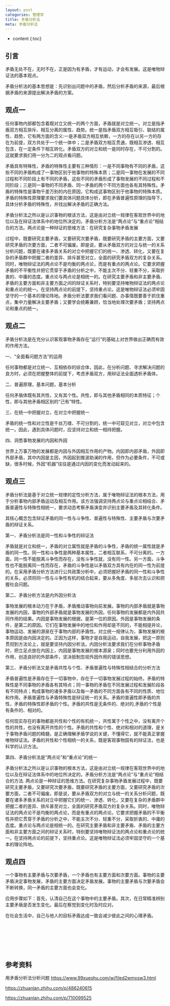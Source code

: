 ```yaml
---
layout: post
categories: 管理学
title: 矛盾分析法
meta: 矛盾分析法
---
```

* content
{:toc}

## 引言

矛盾无处不在，无时不在，正是因为有矛盾，才有运动，才会有发展。这是唯物辩证法的基本观点。

矛盾分析法的基本思想是：先识别出问题中的矛盾，然后分析矛盾的来源，最后根据矛盾的来源提出解决矛盾的方案。

## 观点一

任何事物内部都包含着既对立又统一的两个方面，矛盾就是对立统一。对立是指矛盾双方相互排斥、相互分离的属性、趋势。统一是指矛盾双方相互吸引、联结的属性、趋势，它有两方面的含义:一是矛盾双方相互依赖，一方的存在以另一方的存在为前提，双方共处于一个统一体中；二是矛盾双方相互贯通，既相互渗透、相互包含，在一定条件下相互转化。矛盾双方的对立和统一是同时存在，不可分割的。这就要求我们用一分为二的观点看问题。

矛盾具有特殊性，矛盾的特殊性主要有三种情形：一是不同事物有不同的矛盾，这些不同的矛盾构成了一事物区别于他事物的特殊本质；二是同一事物在发展的不同过程和不同阶段上有不同的矛盾，这些不同的矛盾形成了事物发展的不同过程和不同阶段；三是同一事物的不同矛盾、同一矛盾的两个不同方面也各有其特殊性。矛盾的特殊性是事物千差万别的内在原因，它构成这事物区别于他事物的特殊本质。矛盾的特殊性原理要求我们要具体问题具体分析，即在矛盾普遍性原理的指导下，具体分析矛盾的特殊性，并找出解决矛盾的正确方法。

矛盾分析法之所以是认识事物的根该方法，这是由对立统一规律在客观世界中的地位以及在辩证法体系中的地位所决定的。矛盾分析方法是“两点论”与“重点论”相结合的方法。两点论是一种辩证的思维方法：在研究复杂事物矛盾发展

过程中，既要研究主要矛盾，又要研究次要矛盾，既要研究矛盾的主要方面，又要研究矛盾的次要方面，二者不可偏废。即是说，要从矛盾双方的对立与统一的关系分析问题，既要在诸多矛盾关系的对立中把握它们的统一、渗透、转化，又要在复杂的矛盾群中把握二者的差异、排斥甚至对立，全面的研究矛盾双方的复杂关系。同时，唯物辩证法的两点论不是均衡的两点论，而是有重点的两点论。它要求把握矛盾的不平衡性并把它贯穿于矛盾的分析之中，不能主次不分、轻重不分，采取折衷的、中庸的态度。重点论与两点论是相统一的。在研究主要矛盾和非主要矛盾、矛盾的主要方面和非主要方面之间的辩证关系时，特别要坚持唯物辩证法的两点论和重点论的统一。在坚持两点论的前提下，坚持重点论。这是唯物辩证法必须牢固坚守的一个基本的理论阵地。矛盾分析法要求我们看问题、办事情既要善于抓住重点，集中力量解决主要矛盾；又要学会统筹兼顾，恰当地处理次要矛盾；坚持两点论和重点的统一。

## 观点二

矛盾分析法是在充分认识客观事物矛盾存在“运行”的基础上对世界做出正确而有效的作用方法。

一、“全面看问题方法”的运用

任何事物都是对立统一、互相依存的综合体，因此，在分析问题、寻求解决问题的良方时，必须在把握整体的前提下，考虑矛盾双方，用辩证法全面透析矛盾体。

二、普遍原理，基本问题，基本分析

任何矛盾体既有其共性，又有其个性。共性，即与其他矛盾相同的本质特征；个性，即与其他矛盾相区别的“己有”特性。

三、在统一中把握对立，在对立中把握统一

矛盾的统一性和对立性是千丝万缕、不可分割的，统一中可窥见对立，对立中包含统一。因此，遇到具体问题时，应坚持对立和统一相持把握。

四、洞悉事物发展的内因和外因

世界上万事万物的发展都是内因与外因相互作用的产物。内因即内部矛盾，外因即外部矛盾，其中内因是主因，外因起到推波助澜的作用，但作为必要条件，不可或缺，很多时候，外因“机器”往往是通过内因的变化而发动起来的。

## 观点三

矛盾分析法是基于对立统一规律的定性分析方法，属于唯物辩证法的根本方法，用于分析事物内部矛盾运动及相互作用。该方法强调坚持两点论与重点论相结合、矛盾普遍性与特殊性相统一，要求动态考察矛盾演变并识别主要矛盾及其转化条件。

其核心概念包含辩证矛盾的同一性与斗争性、普遍性与特殊性、主要矛盾与次要矛盾的辩证关系。

第一、矛盾分析法是同一性和斗争性的辩证法

矛盾就是对立和统一，矛盾的对立属性就是矛盾的斗争性，矛盾的统一属性就是矛盾的同一性。同一性和斗争性是两种基本属性，二者相互联系，不可分离的。一方面，同一性不能脱离斗争性而存在，没有斗争性就，没有同一性。另一方面，斗争性也不能脱离同一性而存在，矛盾的斗争性是以矛盾双方具有内在的同一性为前提的。在采用矛盾分析方法进行公共政策分析中，必须把握好矛盾的同一性和斗争性的关系，必须将同一性与斗争性有机的结合起来，要从多角度、多层次去认识和把握社会问题。

第二、矛盾分析方法是内外因分析法

事物发展的根本动力在于矛盾，矛盾推动事物向前发展。事物的内部矛盾就是事物发展的内因，事物的外部矛盾就是事物发展的外因，任何事物的发展都是内外因共同作用的结果。内因是事物发展的根据，是第一位的原因。外因是事物发展的条件，是第二的原因。它们在事物发展中的地位和作用却是不同的，不能相提并论，事物运动、发展的源泉在于事物内部的矛盾性。对立统一规律认为，事物发展的根本原因是由内因决定的。正因为这样，事物才是自我运动，自我发展，把这一原则贯彻到方法论上，就是要坚持内因分析法。内因分析法要求我们在分析事物矛盾时，把立足点放在内因上，内因是事物发展的根本源泉；同时也要充分利用外因的作用，创造良好的外部条件，坚决抵制忽视外因作用的错误思想。

第三、矛盾分析法又是矛盾共性与个性、矛盾普遍性与特殊性相结合的分析方法

矛盾普遍性是矛盾存在于一切事物中，存在于一切事物发展过程的始终。矛盾的特殊性是不同事物的矛盾各有其特点；同一事物的矛盾在不同发展过程和发展阶段各有不同特点；构成事物的诸多矛盾以及每一矛盾的不同方面各有不同的性质、地位和作用。矛盾普遍性与矛盾特殊性是辩证统一的关系。矛盾的普遍性即矛盾的共性，矛盾的特殊性即矛盾的个性。矛盾的共性是无条件的、绝对的,矛盾的个性是有条件的、相对的。

任何现实存在的事物都是共性和个性的有机统一，共性寓于个性之中，没有离开个性的共性，也没有离开共性的个性。矛盾的共性和个性、绝对和相对的道理，是关于事物矛盾问题的精髓，是正确理解矛盾学说的关键，不懂得它，就不能真正掌握唯物辩证法。矛盾的共性和个性相统一的关系，既是客观事物固有的辩证法，也是科学的认识方法。

第四、矛盾分析法是“两点论”和“重点论”的统一

矛盾分析法之所以是认识事物的根本方法，这是由对立统一规律在客观世界中的地位以及在辩证法体系中的地位所决定的。矛盾分析方法是“两点论”与“重点论”相结合的方法. 两点论是一种辩证的思维方法。在研究复杂事物矛盾发展过程中，既要研究主要矛盾，又要研究次要矛盾，既要研究矛盾的主要方面，又要研究矛盾的次要方面，二者不可偏废。即是说，要从矛盾双方的对立与统一的关系分析问题，既要在诸多矛盾关系的对立中把握它们的统一、渗透、转化，又要在复杂的矛盾群中把握二者的差异、排斥甚至对立，全面的研究矛盾双方的复杂关系。同时，唯物辩证法的两点论不是均衡的两点论，而是有重点的两点论。它要求把握矛盾的不平衡性并把它贯穿于矛盾的分析之中，不能主次不分、轻重不分，采取折衷的、中庸的态度。重点论与两点论是相统一的。在研究主要矛盾和非主要矛盾、矛盾的主要方面和非主要方面之间的辩证关系时，特别要坚持唯物辩证法的两点论和重点论的统一。在坚持两点论的前提下，坚持重点论。这是唯物辩证法必须牢固坚守的一个基本的理论阵地。

## 观点四

一个事物有主要矛盾与次要矛盾，一个矛盾也有主要方面和次要方面。事物的主要矛盾决定事物发展，矛盾的主要方面决定矛盾发展。事物的主要矛盾与次要矛盾会不断转换，同一矛盾的主要方面也会变化。

应用步骤如下：首先，认清自己在这个事物中的主要矛盾。其次，在日常精准辨别主要矛盾是否发生变化。最后在察觉到变化时及时应对。

在社会生活中，自己与他人的目标矛盾达成一致会减少彼此之间的心理矛盾。




<br/><br/><br/><br/><br/>
## 参考资料

用矛盾分析法分析问题 <https://www.99xueshu.com/w/filed2wmxsw3.html>

<https://zhuanlan.zhihu.com/p/486240615>

<https://zhuanlan.zhihu.com/p/710099525>






